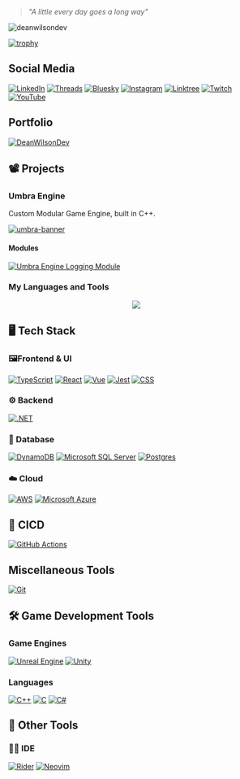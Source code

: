 > *"A little every day goes a long way"*

<p align="left"> <img src="https://komarev.com/ghpvc/?username=deanwilsondev" alt="deanwilsondev" /></p>

[![trophy](https://github-profile-trophy.vercel.app/?username=DeanWilsonDev&theme=onedark)](https://github.com/ryo-ma/github-profile-trophy)

## Social Media
[![LinkedIn](https://custom-icon-badges.demolab.com/badge/LinkedIn-0A66C2?style=for-the-badge&logo=linkedin-white&logoColor=fff)](https://www.linkedin.com/in/deanwilsondev/)
[![Threads](https://img.shields.io/badge/Threads-000000?style=for-the-badge&logo=Threads&logoColor=white)](https://www.threads.com/@deanwilsondev)
[![Bluesky](https://img.shields.io/badge/Bluesky-0285FF?style=for-the-badge&logo=bluesky&logoColor=fff)](https://bsky.app/profile/fearlessgamedev.com)
[![Instagram](https://img.shields.io/badge/Instagram-%23E4405F.svg?style=for-the-badge&logo=Instagram&logoColor=white)](https://www.instagram.com/deanwilsondev/)
[![Linktree](https://img.shields.io/badge/LinkTree-1de9b6?style=for-the-badge&logo=linktree&logoColor=white)](https://linktr.ee/deanwilsondev)
[![Twitch](https://img.shields.io/badge/Twitch-%239146FF.svg?style=for-the-badge&logo=Twitch&logoColor=white)](https://www.twitch.tv/fearlessgamedev)
[![YouTube](https://img.shields.io/badge/YouTube-%23FF0000.svg?style=for-the-badge&logo=YouTube&logoColor=white)](https://www.youtube.com/@fearlessgamedev)

## Portfolio

<!--
DeanWilsonDev is currently being remade using a new React app.
This currently links to the current Squarespace site. Plans are to swap it over to the new site soon.
-->

[![DeanWilsonDev](https://img.shields.io/badge/DeanWilson/Dev-db650b?style=for-the-badge)](https://deanwilson.dev)



## 📽️ Projects

### Umbra Engine
Custom Modular Game Engine, built in C++.

[![umbra-banner](https://github.com/user-attachments/assets/d0ba6c3c-c5fe-49a7-8a4d-b52e0090e453)](https://github.com/UmbraEngine)

<!--
More Coming Soon!
[![Umbra Engine 2D Renderer Module](https://github-readme-stats.vercel.app/api/pin/?username=UmbraEngine&repo=2d-renderer)](https://github.com/UmbraEngine/2d-renderer)
[![Umbra Engine Core Module](https://github-readme-stats.vercel.app/api/pin/?username=UmbraEngine&repo=core)](https://github.com/UmbraEngine/core)
[![Umbra Engine Editor Module](https://github-readme-stats.vercel.app/api/pin/?username=UmbraEngine&repo=editor)](https://github.com/UmbraEngine/editor)

More modules planned:
- Testing
- 3D Renderer
- Audio
- Physics
- In Game UI Tools (Custom DSL inc)

-->

#### Modules
[![Umbra Engine Logging Module](https://github-readme-stats.vercel.app/api/pin/?username=UmbraEngine&repo=logging)](https://github.com/UmbraEngine/logging)

### My Languages and Tools
<p align="center">
<img src="https://skillicons.dev/icons?i=cpp,dotnet,html,css,js,ts,react,figma,git,jest,nodejs,postgres,postman,py,rider,neovim,aws,vite,sass,regex,bash,unity,unreal,godot,md,docker,npm,redis,vitest"/>
</p>

## 🖥️ Tech Stack

### 🖼️Frontend & UI
[![TypeScript](https://img.shields.io/badge/typescript-%23007ACC.svg?style=for-the-badge&logo=typescript&logoColor=white)](https://github.com/DeanWilsonDev/deanwilsondev-ui)
[![React](https://img.shields.io/badge/react-%2320232a.svg?style=for-the-badge&logo=react&logoColor=%2361DAFB)](https://github.com/DeanWilsonDev/deanwilsondev-ui)
[![Vue](https://img.shields.io/badge/Vue.js-35495E?style=for-the-badge&logo=vuedotjs&logoColor=4FC08D)](#)
[![Jest](https://img.shields.io/badge/Jest-C21325?style=for-the-badge&logo=jest&logoColor=fff)](#)
[![CSS](https://img.shields.io/badge/CSS-1572B6?style=for-the-badge&logo=css3&logoColor=fff)](#)

### ⚙️ Backend
[![.NET](https://img.shields.io/badge/.NET-5C2D91?style=for-the-badge&logo=.net&logoColor=white)](https://github.com/DeanWilsonDev/Reflection-Prototype)

### 💽 Database
[![DynamoDB](https://img.shields.io/badge/DynamoDB-4053D6?style=for-the-badge&logo=amazondynamodb&logoColor=fff)](#)
[![Microsoft SQL Server](https://custom-icon-badges.demolab.com/badge/Microsoft%20SQL%20Server-CC2927?style=for-the-badge&logo=mssqlserver-white&logoColor=white)](#)
[![Postgres](https://img.shields.io/badge/Postgres-%23316192.svg?style=for-the-badge&logo=postgresql&logoColor=white)](#)

### ☁️ Cloud
[![AWS](https://img.shields.io/badge/AWS-%23FF9900.svg?style=for-the-badge&logo=amazon-web-services&logoColor=white)](#)
[![Microsoft Azure](https://custom-icon-badges.demolab.com/badge/Microsoft%20Azure-0089D6?style=for-the-badge&logo=msazure&logoColor=white)](#)

## 🚚 CICD
[![GitHub Actions](https://img.shields.io/badge/GitHub_Actions-2088FF?style=for-the-badge&logo=github-actions&logoColor=white)](https://github.com/DeanWilsonDev/pipeline-artifacts/tree/main)

## Miscellaneous Tools
[![Git](https://img.shields.io/badge/Git-F05032?style=for-the-badge&logo=git&logoColor=fff)](#)


## 🛠️ Game Development Tools

### Game Engines
[![Unreal Engine](https://img.shields.io/badge/Unreal%20Engine-%23313131.svg?style=for-the-badge&logo=unrealengine&logoColor=white)](#)
[![Unity](https://img.shields.io/badge/Unity-%23000000.svg?style=for-the-badge&logo=unity&logoColor=white)](#)

### Languages
[![C++](https://img.shields.io/badge/C++-%2300599C.svg?style=for-the-badge&logo=c%2B%2B&logoColor=white)](https://github.com/UmbraEngine)
[![C](https://img.shields.io/badge/C-00599C?style=for-the-badge&logo=c&logoColor=white)](https://github.com/DeanWilsonDev/bullet-hell-in-c)
[![C#](https://custom-icon-badges.demolab.com/badge/C%23-%23239120.svg?style=for-the-badge&logo=cshrp&logoColor=white)](https://github.com/DeanWilsonDev/drop-cube-game)

## 🧰 Other Tools

### 🧑‍💻 IDE

[![Rider](https://img.shields.io/badge/Rider-000?style=for-the-badge&logo=rider&logoColor=fff)](#)
[![Neovim](https://img.shields.io/badge/Neovim-57A143?style=for-the-badge&logo=neovim&logoColor=fff)](#)




